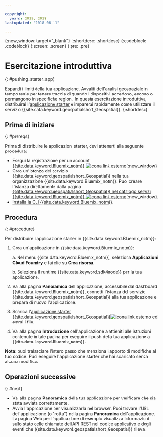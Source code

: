 ```yaml
---

copyright:
  years: 2015, 2018
lastupdated: "2018-06-11"

---
```


<!-- Attribute definitions -->
{:new_window: target="_blank"}
{:shortdesc: .shortdesc}
{:codeblock: .codeblock}
{:screen: .screen}
{:pre: .pre}

# Esercitazione introduttiva
{: #pushing_starter_app}

Espandi i limiti della tua applicazione. Avvaliti dell'analisi geospaziale in tempo reale per tenere traccia di quando i dispositivi accedono, escono o permangono in specifiche regioni. In questa esercitazione introduttiva, distribuirai l'[applicazione starter](https://developer.ibm.com/streamsdev/docs/build-real-time-location-monitoring-application-ibm-cloud-geospatial-analytics-node-js/) e imparerai rapidamente come utilizzare il servizio {{site.data.keyword.geospatialshort_Geospatial}}.
{:shortdesc}

## Prima di iniziare
{: #prereqs}

Prima di distribuire le applicazioni starter, devi attenerti alla seguente procedura:

* Esegui la registrazione per un account [{{site.data.keyword.Bluemix_notm}} ![Icona link esterno](../../icons/launch-glyph.svg "Icona link esterno")](https://console.{DomainName}/registration){:new_window}
* Crea un'istanza del servizio {{site.data.keyword.geospatialshort_Geospatial}} nella tua organizzazione {{site.data.keyword.Bluemix_notm}}. Puoi creare l'istanza direttamente dalla pagina [{{site.data.keyword.geospatialshort_Geospatial}} nel catalogo servizi {{site.data.keyword.Bluemix_notm}} ![Icona link esterno](../../icons/launch-glyph.svg "Icona link esterno")](https://console.{DomainName}/catalog/services/geospatial-analytics/){:new_window}.  
* [Installa la CLI {{site.data.keyword.Bluemix_notm}}](https://console.bluemix.net/docs/cloud-platform/cli/reference/bluemix_cli/download_cli.html#download_install).

## Procedura
{: #procedure}

Per distribuire l'applicazione starter in {{site.data.keyword.Bluemix_notm}}:

1. Crea un'applicazione in {{site.data.keyword.Bluemix_notm}}:

    a. Nel menu {{site.data.keyword.Bluemix_notm}}, seleziona **Applicazioni Cloud Foundry** e fai clic su **Crea risorsa**.

    b. Seleziona il runtime {{site.data.keyword.sdk4node}} per la tua applicazione.
1. Vai alla pagina **Panoramica** dell'applicazione, accessibile dal dashboard {{site.data.keyword.Bluemix_notm}}, connetti l'istanza del servizio {{site.data.keyword.geospatialshort_Geospatial}} alla tua applicazione e prepara di nuovo l'applicazione.
1. Scarica l'[applicazione starter {{site.data.keyword.geospatialshort_Geospatial}}![Icona link esterno](../../icons/launch-glyph.svg "Icona link esterno")](https://developer.ibm.com/streamsdev/wp-content/uploads/sites/15/2018/06/geo-starter.zip) ed estrai i file.

1. Vai alla pagina **Introduzione** dell'applicazione a attieniti alle istruzioni contenute in tale pagina per eseguire il push della tua applicazione a {{site.data.keyword.Bluemix_notm}}.

 **Nota:** puoi tralasciare l'intero passo che menziona l'apporto di modifiche al tuo codice. Puoi eseguire l'applicazione starter che hai scaricato senza alcuna modifica.

## Operazioni successive
{: #next}

* Vai alla pagina **Panoramica** della tua applicazione per verificare che sia stata avviata correttamente.
* Avvia l'applicazione per visualizzarla nel browser. Puoi trovare l'URL dell'applicazione (o "rotta") nella pagina **Panoramica** dell'applicazione. La pagina Web per l'applicazione di esempio
            visualizza informazioni sullo stato delle chiamate dell'API REST nel codice applicativo e degli eventi
            che {{site.data.keyword.geospatialshort_Geospatial}}
            rileva.
